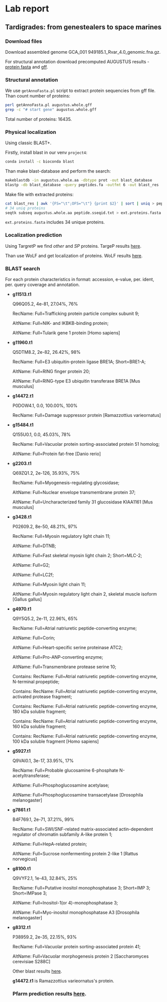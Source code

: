# Lab report
## Tardigrades: from genestealers to space marines

### Download files
Download assembled genome GCA_001 949185.1_Rvar_4.0_genomic.fna.gz.

For structural annotation download precomputed AUGUSTUS results - [protein fasta](https://drive.google.com/file/d/1hCEywBlqNzTrIpQsZTVuZk1S9qKzqQAq/view) and [gff](https://drive.google.com/file/d/12ShwrgLkvJIYQV2p1UlXklmxSOOxyxj4/view).

### Structural annotation
We use  `getAnnoFasta.pl` script to extract protein sequencies from gff file. Than count number of proteins:
```bash
perl getAnnoFasta.pl augustus.whole.gff
grep -c "# start gene" augustus.whole.gff
```
Total number of proteins: 16435.

### Physical localization
Using classic BLAST+.

Firstly, install blast in our venv `project4`:
```bash
conda install -c bioconda blast
```
Than make blast-database and perform the search:
```bash
makeblastdb -in augustus.whole.aa -dbtype prot -out blast_database   
blastp -db blast_database -query peptides.fa -outfmt 6 -out blast_res 
```
Make file with extracted proteins:
```bash
cat blast_res | awk '{FS="\t";OFS="\t"} {print $2}' | sort | uniq > peptide.sseqid.txt
# 34 uniq proteins
seqtk subseq augustus.whole.aa peptide.sseqid.txt > ext.proteins.fasta
```
`ext.proteins.fasta` includes 34 unique proteins.

### Localization prediction
Using TargretP we find *other* and *SP* proteins. TargeP results [here](https://github.com/rereremin/IB/tree/project4/resluts).
  
Than use WoLF and get localization of proteins. WoLF results [here](https://github.com/rereremin/IB/tree/project4/resluts).

### BLAST search
For each protein characteristics in format: accession, e-value, per. ident, per. query coverage and annotation. 

- **g11513.t1**

  Q96Q05.2, 4e-81,	27.04%, 76%

  RecName: Full=Trafficking protein particle complex subunit 9;

  AltName: Full=NIK- and IKBKB-binding protein;

  AltName: Full=Tularik gene 1 protein [Homo sapiens]

- **g11960.t1**

  Q5DTM8.2, 2e-82, 26.42%, 98%

  RecName: Full=E3 ubiquitin-protein ligase BRE1A; Short=BRE1-A;

  AltName: Full=RING finger protein 20;

  AltName: Full=RING-type E3 ubiquitin transferase BRE1A [Mus musculus]

- **g14472.t1**

  P0DOW4.1, 0.0, 100.00%, 100%

  RecName: Full=Damage suppressor protein [Ramazzottius varieornatus]
  
- **g15484.t1**

  Q155U0.1, 0.0, 45.03%, 78%

  RecName: Full=Vacuolar protein sorting-associated protein 51 homolog;

  AltName: Full=Protein fat-free [Danio rerio]
  
- **g2203.t1**
  
  Q69ZQ1.2, 2e-126, 35.93%, 75%
  
  RecName: Full=Myogenesis-regulating glycosidase;
  
  AltName: Full=Nuclear envelope transmembrane protein 37;
  
  AltName: Full=Uncharacterized family 31 glucosidase KIAA1161 [Mus musculus]
- **g3428.t1**
  
  P02609.2, 8e-50, 48.21%, 97%

  RecName: Full=Myosin regulatory light chain 11;
  
  AltName: Full=DTNB;

  AltName: Full=Fast skeletal myosin light chain 2; Short=MLC-2;

  AltName: Full=G2;

  AltName: Full=LC2f;

  AltName: Full=Myosin light chain 11;

  AltName: Full=Myosin regulatory light chain 2, skeletal muscle isoform [Gallus gallus]
  
- **g4970.t1**

  Q9Y5Q5.2, 2e-11, 22.96%, 65%

  RecName: Full=Atrial natriuretic peptide-converting enzyme;

  AltName: Full=Corin;

  AltName: Full=Heart-specific serine proteinase ATC2;

  AltName: Full=Pro-ANP-converting enzyme;

  AltName: Full=Transmembrane protease serine 10;

  Contains: RecName: Full=Atrial natriuretic peptide-converting enzyme, N-terminal propeptide;

  Contains: RecName: Full=Atrial natriuretic peptide-converting enzyme, activated protease fragment;

  Contains: RecName: Full=Atrial natriuretic peptide-converting enzyme, 180 kDa soluble fragment;

  Contains: RecName: Full=Atrial natriuretic peptide-converting enzyme, 160 kDa soluble fragment;

  Contains: RecName: Full=Atrial natriuretic peptide-converting enzyme, 100 kDa soluble fragment [Homo sapiens]

- **g5927.t1**
  
  Q9VAI0.1, 3e-17, 33.95%, 17%

  RecName: Full=Probable glucosamine 6-phosphate N-acetyltransferase;

  AltName: Full=Phosphoglucosamine acetylase;

  AltName: Full=Phosphoglucosamine transacetylase [Drosophila melanogaster]

- **g7861.t1**

  B4F769.1, 2e-71, 37.21%, 99%

  RecName: Full=SWI/SNF-related matrix-associated actin-dependent regulator of chromatin subfamily A-like protein 1;

  AltName: Full=HepA-related protein;

  AltName: Full=Sucrose nonfermenting protein 2-like 1 [Rattus norvegicus]

- **g8100.t1**

  Q9VYF2.1, 1e-43,	32.84%, 25%

  RecName: Full=Putative inositol monophosphatase 3; Short=IMP 3; Short=IMPase 3;

  AltName: Full=Inositol-1(or 4)-monophosphatase 3;

  AltName: Full=Myo-inositol monophosphatase A3 [Drosophila melanogaster]
  
- **g8312.t1**

  P38959.2, 2e-35, 22.15%, 93%

  RecName: Full=Vacuolar protein sorting-associated protein 41;

  AltName: Full=Vacuolar morphogenesis protein 2 [Saccharomyces cerevisiae S288C]

  Other blast results [here](https://github.com/rereremin/IB/tree/project4/resluts).

  **g14472.t1** is Ramazzottius varieornatus's protein.

  ### Pfarm prediction results [here](https://www.ebi.ac.uk/Tools/hmmer/results/CFAF4E4E-95AE-11EE-AEC0-D6DBD2021FDD/score).

